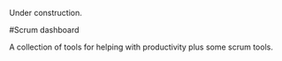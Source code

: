 Under construction.

#Scrum dashboard

A collection of tools for helping with productivity plus some scrum tools.
